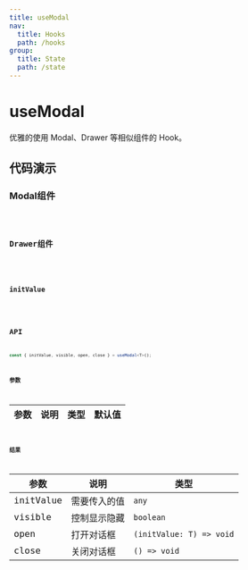 ```yaml
---
title: useModal
nav:
  title: Hooks
  path: /hooks
group:
  title: State
  path: /state
---
```


# useModal

优雅的使用 Modal、Drawer 等相似组件的 Hook。

## 代码演示

### Modal组件

<code src="./__demo__/demo01.tsx" />

### Drawer组件

<code src="./__demo__/demo02.tsx" />

### initValue

<code src="./__demo__/demo03.tsx" />

## API

```ts
const { initValue, visible, open, close } = useModal<T>();
```

### 参数

|参数|说明|类型|默认值|
|---|---|---|---|

### 结果

|参数|说明|类型|
|---|---|---|
|initValue|需要传入的值|`any`|
|visible|控制显示隐藏|`boolean`|
|open|打开对话框|`(initValue: T) => void`|
|close|关闭对话框|`() => void`|
